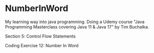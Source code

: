 # NumberInWord
My learning way into java programming. Doing a Udemy course "Java Programming Masterclass covering Java 11 & Java 17" by Tim Buchalka.

Section 5: Control Flow Statements

 Coding Exercise 12: Number In Word
